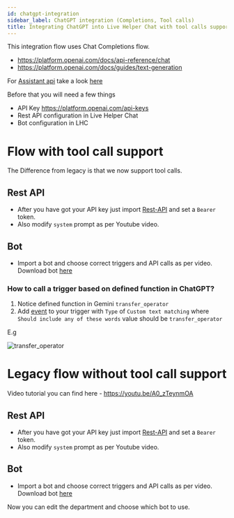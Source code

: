 ```yaml
---
id: chatgpt-integration
sidebar_label: ChatGPT integration (Completions, Tool calls)
title: Integrating ChatGPT into Live Helper Chat with tool calls support
---
```


This integration flow uses Chat Completions flow.

* https://platform.openai.com/docs/api-reference/chat
* https://platform.openai.com/docs/guides/text-generation

For [Assistant api](https://platform.openai.com/docs/assistants/overview) take a look [here](https://github.com/LiveHelperChat/chatGPT?tab=readme-ov-file#demo)

Before that you will need a few things

* API Key https://platform.openai.com/api-keys
* Rest API configuration in Live Helper Chat
* Bot configuration in LHC

# Flow with tool call support

The Difference from legacy is that we now support tool calls.

## Rest API

* After you have got your API key just import [Rest-API](/img/bot/chatgpt/rest-api-tool.json) and set a `Bearer` token.
* Also modify `system` prompt as per Youtube video.

## Bot

* Import a bot and choose correct triggers and API calls as per video. Download bot [here](/img/bot/chatgpt/lhc-bot-tool.json)

### How to call a trigger based on defined function in ChatGPT?

1. Notice defined function in Gemini `transfer_operator`
2. Add [event](bot/triggers.md) to your trigger with `Type` of `Custom text matching` where `Should include any of these words` value should be `transfer_operator`

E.g

![transfer_operator](/img/bot/transfer-event.png)

# Legacy flow without tool call support

Video tutorial you can find here - https://youtu.be/A0_zTeynmOA

## Rest API

* After you have got your API key just import [Rest-API](/img/bot/chatgpt/rest-api.json) and set a `Bearer` token.
* Also modify `system` prompt as per Youtube video.

## Bot

* Import a bot and choose correct triggers and API calls as per video. Download bot [here](/img/bot/chatgpt/lhc-bot.json)

Now you can edit the department and choose which bot to use.